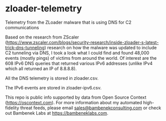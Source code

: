 # zloader-telemetry
Telemetry from the ZLoader malware that is using DNS for C2 communications

Based on the research from ZScaler (https://www.zscaler.com/blogs/security-research/inside-zloader-s-latest-trick-dns-tunneling) research on how the malware was updated to include C2 tunneling via DNS, I took a look what I could find and found 48,000 events (mostly pings) of victims from around the world. Of interest are the 608 IPv6 DNS queries that returned various IPv6 addresses (unlike IPv4 which all returned an IP of 8.8.8.8).

All the DNS telemetry is stored in zloader.csv.

The IPv6 events are stored in zloader-ipv6.csv.

This repo is public info supported by data from Open Source Context (https://oscontext.com). For more information about my automated high-fidelity threat feeds, please email sales@bambenekconsulting.com or check out Bambenek Labs at https://bambeneklabs.com.

